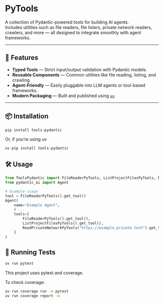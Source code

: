 # PyTools

A collection of Pydantic-powered tools for building AI agents.  
Includes utilities such as file readers, file listers, private network readers, crawlers, and more — all designed to integrate smoothly with agent frameworks.

---

## 🚀 Features

- **Typed Tools** — Strict input/output validation with Pydantic models.  
- **Reusable Components** — Common utilities like file reading, listing, and crawling.  
- **Agent-Friendly** — Easily pluggable into LLM agents or tool-based frameworks.  
- **Modern Packaging** — Built and published using [`uv`](https://github.com/astral-sh/uv).  

---

## 📦 Installation

```bash
pip install tools-pydantic
```

Or, if you’re using uv
```bash
uv pip install tools-pydantic
```

## 🛠️ Usage

```python
from ToolsPydantic import FileReaderPyTools, ListProjectFilesPyTools, ReadPrivateNetworkPyTools
from pydantic_ai import Agent

# Example usage
tool = FileReaderPyTools().get_tool()
Agent(
    name="Example Agent",
    # ...
    tools=[
        FileReaderPyTools().get_tool(),
        ListProjectFilesPyTools().get_tool(),
        ReadPrivateNetworkPyTools("https://example.private.tech").get_tool()
    ]
)
```

## 🧪 Running Tests

```bash
uv run pytest
```

This project uses pytest and coverage.

To check coverage:

```bash
uv run coverage run -m pytest
uv run coverage report -m
```
